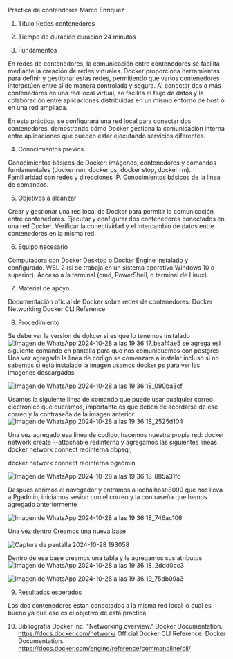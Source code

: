 Práctica de contendores Marco Enriquez
1. Título
Redes contenedores

2. Tiempo de duración
 duracion 24 minutos

3. Fundamentos

En redes de contenedores, la comunicación entre contenedores se facilita mediante la creación de redes virtuales. Docker proporciona herramientas para definir y gestionar estas redes, permitiendo que varios contenedores interactúen entre sí de manera controlada y segura. Al conectar dos o más contenedores en una red local virtual, se facilita el flujo de datos y la colaboración entre aplicaciones distribuidas en un mismo entorno de host o en una red ampliada.

En esta práctica, se configurará una red local para conectar dos contenedores, demostrando cómo Docker gestiona la comunicación interna entre aplicaciones que pueden estar ejecutando servicios diferentes.

4. Conocimientos previos

Conocimientos básicos de Docker: imágenes, contenedores y comandos fundamentales (docker run, docker ps, docker stop, docker rm).
Familiaridad con redes y direcciones IP.
Conocimientos básicos de la línea de comandos.

5. Objetivos a alcanzar

Crear y gestionar una red local de Docker para permitir la comunicación entre contenedores.
Ejecutar y configurar dos contenedores conectados en una red Docker.
Verificar la conectividad y el intercambio de datos entre contenedores en la misma red.

6. Equipo necesario

Computadora con Docker Desktop o Docker Engine instalado y configurado.
WSL 2 (si se trabaja en un sistema operativo Windows 10 o superior).
Acceso a la terminal (cmd, PowerShell, o terminal de Linux).

7. Material de apoyo

Documentación oficial de Docker sobre redes de contenedores: Docker Networking
Docker CLI Reference

8. Procedimiento

Se debe ver la version de dokcer si es que lo tenemos instalado 
![Imagen de WhatsApp 2024-10-28 a las 19 36 17_beaf4ae5](https://github.com/user-attachments/assets/160632df-ccaa-4d82-a5b6-8ec8bf5bfdbc)
 se agrega esl siguiente comando en pantalla para que nos comuniquemos con postgres
Una vez agregado la linea de codigo se comenzara a instalar incluso si no sabemos si esta instalado la imagen usamos docker ps para ver las imagenes descargadas

![Imagen de WhatsApp 2024-10-28 a las 19 36 18_090ba3cf](https://github.com/user-attachments/assets/02b603cf-cc77-4057-b41a-4c319afff1fb)

Usamos la siguiente linea de comando que puede usar cualquier correo electronico que queramos, importante es que deben de acordarse de ese correo y la contraseña de la imagen anterior
![Imagen de WhatsApp 2024-10-28 a las 19 36 18_2525d104](https://github.com/user-attachments/assets/76d18153-4692-4ef4-8851-21c04bc5c593)

Una vez agregado esa linea de codigo, hacemos nuestra propia red: docker network create --attachable redinterna y agregamos las siguientes lineas docker network connect redinterna dbpsql,

docker network connect redinterna pgadmin

![Imagen de WhatsApp 2024-10-28 a las 19 36 18_885a31fc](https://github.com/user-attachments/assets/2d1486ff-b7e9-40cb-8d14-dbebf50d4469)

Despues abrimos el navegador y entramos a lochalhost:8090 que nos lleva a Pgadmin, iniciamos sesion con el correo y la contraseña que hemos agregado anteriormente


![Imagen de WhatsApp 2024-10-28 a las 19 36 18_746ac106](https://github.com/user-attachments/assets/695dba61-8967-4208-af34-68133f552d23)

Una vez dentro Creamos una nueva base

![Captura de pantalla 2024-10-28 193058](https://github.com/user-attachments/assets/5cb8049a-551b-4764-94ab-b81e3117f824)

Dentro de esa base creamos una tabla y le agregamos sus atributos
![Imagen de WhatsApp 2024-10-28 a las 19 36 18_2ddd0cc3](https://github.com/user-attachments/assets/13330e7d-684c-40b2-9c33-69249ede17f9)

![Imagen de WhatsApp 2024-10-28 a las 19 36 19_75db09a3](https://github.com/user-attachments/assets/45a095e1-b48c-485f-8336-9fb9ab1e9609)

9. Resultados esperados

Los dos contenedores estan conectados a la misma red local lo cual es bueno ya que ese es el objetivo de esta practica 

10. Bibliografía
Docker Inc. "Networking overview." Docker Documentation. https://docs.docker.com/network/
Official Docker CLI Reference. Docker Documentation. https://docs.docker.com/engine/reference/commandline/cli/
